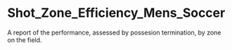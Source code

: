 # Shot_Zone_Efficiency_Mens_Soccer
A report of the performance, assessed by possesion termination, by zone on the field.
